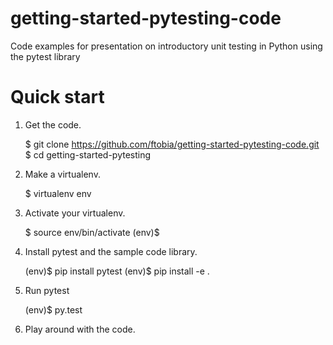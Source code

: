 getting-started-pytesting-code
==============================

Code examples for presentation on introductory unit testing in Python using the pytest library


Quick start
===========

1. Get the code.

    $ git clone https://github.com/ftobia/getting-started-pytesting-code.git
    $ cd getting-started-pytesting
    
1. Make a virtualenv.

    $ virtualenv env
    
1. Activate your virtualenv.

    $ source env/bin/activate
    (env)$

1. Install pytest and the sample code library.

    (env)$ pip install pytest
    (env)$ pip install -e .

1. Run pytest

    (env)$ py.test

1. Play around with the code.
